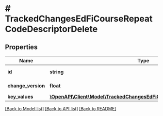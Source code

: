 # # TrackedChangesEdFiCourseRepeatCodeDescriptorDelete

## Properties

Name | Type | Description | Notes
------------ | ------------- | ------------- | -------------
**id** | **string** | Resource identifier | [optional]
**change_version** | **float** | Change version | [optional]
**key_values** | [**\OpenAPI\Client\Model\TrackedChangesEdFiCourseRepeatCodeDescriptorKey**](TrackedChangesEdFiCourseRepeatCodeDescriptorKey.md) |  | [optional]

[[Back to Model list]](../../README.md#models) [[Back to API list]](../../README.md#endpoints) [[Back to README]](../../README.md)
